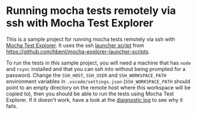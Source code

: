 # Running mocha tests remotely via ssh with Mocha Test Explorer

This is a sample project for running mocha tests remotely via ssh with [Mocha Test Explorer](https://marketplace.visualstudio.com/items?itemName=hbenl.vscode-mocha-test-adapter).
It uses the ssh [launcher script](https://marketplace.visualstudio.com/items?itemName=hbenl.vscode-mocha-test-adapter#running-tests-remotely) from https://github.com/hbenl/mocha-explorer-launcher-scripts.

To run the tests in this sample project, you will need a machine that has `node` and `rsync` installed and that you can ssh into without being prompted for a password. Change the `SSH_HOST`, `SSH_USER` and `SSH_WORKSPACE_PATH` environment variables in `.vscode/settings.json` (`SSH_WORKSPACE_PATH` should point to an empty directory on the remote host where this workspace will be copied to), then you should be able to run the tests using Mocha Test Explorer.
If it doesn't work, have a look at the [diagnostic log](https://marketplace.visualstudio.com/items?itemName=hbenl.vscode-mocha-test-adapter#user-content-troubleshooting) to see why it fails.

